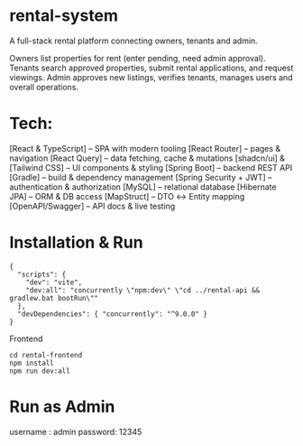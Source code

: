 # rental-system

A full-stack rental platform connecting owners, tenants and admin.

Owners list properties for rent (enter pending, need admin approval).
Tenants search approved properties, submit rental applications, and request viewings.
Admin approves new listings, verifies tenants, manages users and overall operations.

# Tech:

[React & TypeScript] – SPA with modern tooling
[React Router] – pages & navigation
[React Query] – data fetching, cache & mutations
[shadcn/ui] & [Tailwind CSS] – UI components & styling
[Spring Boot] – backend REST API
[Gradle] – build & dependency management
[Spring Security + JWT] – authentication & authorization
[MySQL] – relational database
[Hibernate JPA] – ORM & DB access
[MapStruct] – DTO ↔ Entity mapping
[OpenAPI/Swagger] – API docs & live testing

# Installation & Run
```
{
  "scripts": {
    "dev": "vite",
    "dev:all": "concurrently \"npm:dev\" \"cd ../rental-api && gradlew.bat bootRun\""
  },
  "devDependencies": { "concurrently": "^9.0.0" }
}
```
Frontend
```
cd rental-frontend
npm install
npm run dev:all
```

# Run as Admin

username : admin
password: 12345




